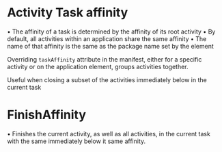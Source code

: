 # Activity Task affinity
• The affinity of a task is determined by the affinity of its root activity
• By default, all activities within an application share the same affinity
• The name of that affinity is the same as the package name set by the <manifest> element

Overriding `taskAffinity` attribute in the manifest, either for a specific activity or on
the application element, groups activities together.

Useful when closing a subset of the activities immediately below in the current task

# FinishAffinity
• Finishes the current activity, as well as all activities, in the current task with the
    same immediately below it same affinity.
